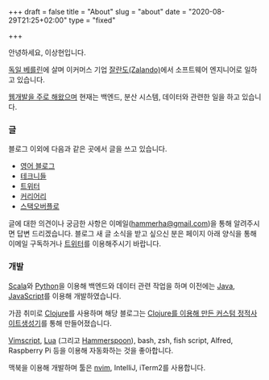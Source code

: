+++
draft = false
title = "About"
slug = "about"
date = "2020-08-29T21:25+02:00"
type = "fixed"

+++

안녕하세요, 이상현입니다.

[독일 베를린](https://iamsang.com/blog/2017/10/30/berlin-over-silicon-valley/)에 살며 이커머스 기업 [잘란도(Zalando)](https://tech.zalando.com)에서 소프트웨어 엔지니어로 일하고 있습니다.

[웹개발을 주로 해왔으며](https://iamsang.com/blog/2021/01/04/2020-retro/) 현재는 백엔드, 분산 시스템, 데이터와 관련한 일을 하고 있습니다.

### 글

블로그 이외에 다음과 같은 곳에서 글을 쓰고 있습니다.
* [영어 블로그](https://iamsang.com/en/)
* [테크니들](http://techneedle.com/archives/author/sanghyun)
* [트위터](https://twitter.com/sangdolha)
* [커리어리](https://careerly.co.kr/profiles/414463)
* [스택오버플로](https://stackoverflow.com/users/524588/sanghyun-lee)

글에 대한 의견이나 궁금한 사항은 이메일(hammerha@gmail.com)을 통해 알려주시면 답변 드리겠습니다. 블로그 새 글 소식을 받고 싶으신 분은 페이지 아래 양식을 통해 이메일 구독하거나 [트위터](https://twitter.com/sangdolha)를 이용해주시기 바랍니다.

### 개발

[Scala](https://github.com/Sangdol/scala-test-driven-learning)와 [Python](https://github.com/Sangdol/python-test-driven-learning)을 이용해 백엔드와 데이터 관련 작업을 하며 이전에는 [Java](https://github.com/Sangdol/java-test-driven-learning), [JavaScript](https://github.com/Sangdol/node-test-driven-learning)를 이용해 개발하였습니다.

가끔 취미로 [Clojure](https://github.com/Sangdol/clojure-test-driven-learning)를 사용하며 해당 블로그는 [Clojure를 이용해 만든 커스텀 정적사이트생성기](https://iamsang.com/blog/2020/10/10/custom-static-site-generator/)를 통해 만들어졌습니다.

[Vimscript](https://github.com/Sangdol/vimscript-test-driven-learning), [Lua](https://github.com/Sangdol/lua-test-driven-learning) (그리고 [Hammerspoon](https://github.com/Sangdol/hammerspoon-config)), bash, zsh, fish script, Alfred, Raspberry Pi 등을 이용해 자동화하는 것을 좋아합니다.

맥북을 이용해 개발하며 툴은 [nvim](https://github.com/Sangdol/vimrc), IntelliJ, iTerm2를 사용합니다.
